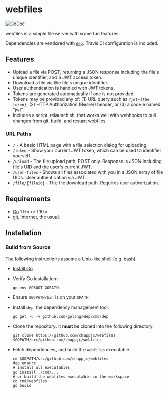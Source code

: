 # webfiles

[![GoDoc](https://godoc.org/github.com/chappjc/webfiles?status.svg)](https://godoc.org/github.com/chappjc/webfiles)

webfiles is a simple file server with some fun features.

Dependencies are vendored with [`dep`](https://github.com/golang/dep).  Travis
CI configuration is included.

## Features

- Upload a file via POST, returning a JSON response including the file's unique
  identifier, and a JWT access token.
- Download a file via the file's unique identifier.
- User authentication is handled with JWT tokens.
- Tokens are generated automatically if one is not provided.
- Tokens may be provided any of: (1) URL query such as `?jwt={the token}`, (2)
  HTTP Authorization (Bearer) header, or (3) a cookie named "jwt".
- Includes a script, relaunch.sh, that works well with webhooks to pull changes
  from git, build, and restart webfiles.

### URL Paths

- `/` - A basic HTML page with a file selection dialog for uploading.
- `/token` - Show your current JWT token, which can be used to identifier yourself.
- `/upload` - The file upload path, POST only. Response is JSON including file's
  UID and the user's current JWT.
- `/user-files` - Shows all files associated with you in a JSON array of file
  UIDs. User authentication via JWT.
- `/file/{fileid}` - The file download path. Requires user authorization.


## Requirements

* [Go](http://golang.org/dl/) 1.9.x or 1.10.x.
* git, internet, the usual.

## Installation

### Build from Source

The following instructions assume a Unix-like shell (e.g. bash).

* [Install Go](http://golang.org/doc/install)

* Verify Go installation:

      go env GOROOT GOPATH

* Ensure `$GOPATH/bin` is on your `$PATH`.
* Install `dep`, the dependency management tool.

      go get -u -v github.com/golang/dep/cmd/dep

* Clone the repository. It **must** be cloned into the following directory.

      git clone https://github.com/chappjc/webfiles $GOPATH/src/github.com/chappjc/webfiles

* Fetch dependencies, and build the `webfiles` executable.

      cd $GOPATH/src/github.com/chappjc/webfiles
      dep ensure
      # install all executables
      go install ./cmd/...
      # or build the webfiles executable in the workspace
      cd cmd/webfiles
      go build
